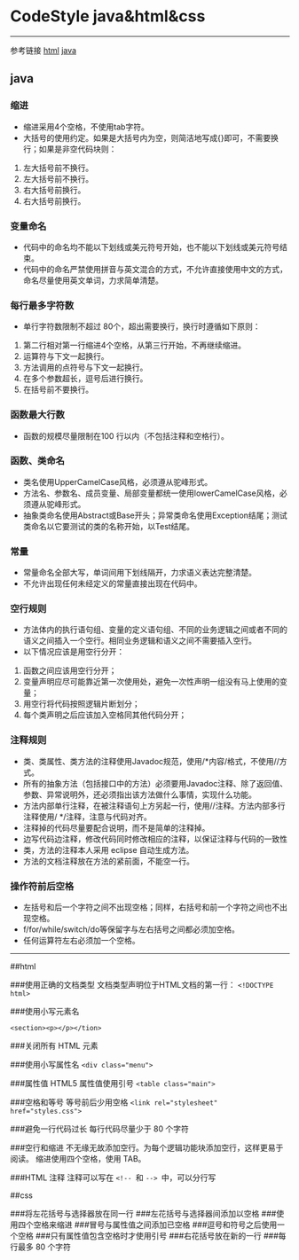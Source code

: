 # CodeStyle java&html&css


---
参考链接
[html][1]
[java][2]
## java
### 缩进
- 缩进采用4个空格，不使用tab字符。
- 大括号的使用约定。如果是大括号内为空，则简洁地写成{}即可，不需要换行；如果是非空代码块则：
 1. 左大括号前不换行。
 2. 左大括号前不换行。
 3. 右大括号前换行。
 4. 右大括号前换行。

### 变量命名
  - 代码中的命名均不能以下划线或美元符号开始，也不能以下划线或美元符号结束。
  - 代码中的命名严禁使用拼音与英文混合的方式，不允许直接使用中文的方式，命名尽量使用英文单词，力求简单清楚。

### 每行最多字符数
  - 单行字符数限制不超过 80个，超出需要换行，换行时遵循如下原则：
1. 第二行相对第一行缩进4个空格，从第三行开始，不再继续缩进。
2. 运算符与下文一起换行。
3. 方法调用的点符号与下文一起换行。
4. 在多个参数超长，逗号后进行换行。
5. 在括号前不要换行。

### 函数最大行数

 - 函数的规模尽量限制在100 行以内（不包括注释和空格行）。

### 函数、类命名
  - 类名使用UpperCamelCase风格，必须遵从驼峰形式。
  - 方法名、参数名、成员变量、局部变量都统一使用lowerCamelCase风格，必须遵从驼峰形式。
  - 抽象类命名使用Abstract或Base开头；异常类命名使用Exception结尾；测试类命名以它要测试的类的名称开始，以Test结尾。

### 常量
  - 常量命名全部大写，单词间用下划线隔开，力求语义表达完整清楚。 
  - 不允许出现任何未经定义的常量直接出现在代码中。

### 空行规则
- 方法体内的执行语句组、变量的定义语句组、不同的业务逻辑之间或者不同的语义之间插入一个空行。相同业务逻辑和语义之间不需要插入空行。
- 以下情况应该是用空行分开：
 1. 函数之间应该用空行分开；
 2. 变量声明应尽可能靠近第一次使用处，避免一次性声明一组没有马上使用的变量；
 3. 用空行将代码按照逻辑片断划分；
 4. 每个类声明之后应该加入空格同其他代码分开；

### 注释规则
- 类、类属性、类方法的注释使用Javadoc规范，使用/*内容/格式，不使用//方式。
- 所有的抽象方法（包括接口中的方法）必须要用Javadoc注释、除了返回值、参数、异常说明外，还必须指出该方法做什么事情，实现什么功能。
- 方法内部单行注释，在被注释语句上方另起一行，使用//注释。方法内部多行注释使用/ */注释，注意与代码对齐。
- 注释掉的代码尽量要配合说明，而不是简单的注释掉。
- 边写代码边注释，修改代码同时修改相应的注释，以保证注释与代码的一致性
- 类，方法的注释本人采用 eclipse 自动生成方法。
- 方法的文档注释放在方法的紧前面，不能空一行。

### 操作符前后空格
- 左括号和后一个字符之间不出现空格；同样，右括号和前一个字符之间也不出现空格。
- f/for/while/switch/do等保留字与左右括号之间都必须加空格。
- 任何运算符左右必须加一个空格。
  
---

##html

###使用正确的文档类型
文档类型声明位于HTML文档的第一行：
`<!DOCTYPE html>`

###使用小写元素名

    <section><p></p></tion>



###关闭所有 HTML 元素

###使用小写属性名
`<div class="menu">`

###属性值
HTML5 属性值使用引号
`<table class="main">`

###空格和等号
等号前后少用空格
`<link rel="stylesheet" href="styles.css">`

###避免一行代码过长
每行代码尽量少于 80 个字符

###空行和缩进
不无缘无故添加空行。为每个逻辑功能块添加空行，这样更易于阅读。
缩进使用四个空格，使用 TAB。

###HTML 注释
注释可以写在 `<!-- `和 `--> `中，可以分行写

##css

###将左花括号与选择器放在同一行
###左花括号与选择器间添加以空格
###使用四个空格来缩进
###冒号与属性值之间添加已空格
###逗号和符号之后使用一个空格
###只有属性值包含空格时才使用引号
###右花括号放在新的一行
###每行最多 80 个字符


  [1]: https://www.w3cschool.cn/html5/html5-syntax.html
  [2]: https://github.com/chjw8016/alibaba-java-style-guide
